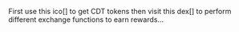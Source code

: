 First use this ico[] to get CDT tokens then visit this dex[] to perform different exchange functions to earn rewards...
